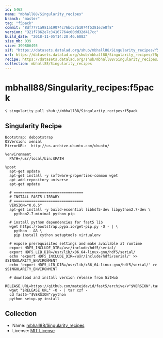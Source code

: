 ```yaml
---
id: 5462
name: "mbhall88/Singularity_recipes"
branch: "master"
tag: "f5pack"
commit: "8df7771a981a19074c76bc57b1074f5381e3e8f8"
version: "321f7862e7c34167764c00dd32d417cc"
build_date: "2018-11-05T14:28:46.688Z"
size_mb: 839
size: 399806495
sif: "https://datasets.datalad.org/shub/mbhall88/Singularity_recipes/f5pack/2018-11-05-8df7771a-321f7862/321f7862e7c34167764c00dd32d417cc.simg"
url: https://datasets.datalad.org/shub/mbhall88/Singularity_recipes/f5pack/2018-11-05-8df7771a-321f7862/
recipe: https://datasets.datalad.org/shub/mbhall88/Singularity_recipes/f5pack/2018-11-05-8df7771a-321f7862/Singularity
collection: mbhall88/Singularity_recipes
---
```


# mbhall88/Singularity_recipes:f5pack

```bash
$ singularity pull shub://mbhall88/Singularity_recipes:f5pack
```

## Singularity Recipe

```singularity
Bootstrap: debootstrap
OSVersion: xenial
MirrorURL:  http://us.archive.ubuntu.com/ubuntu/

%environment
  PATH=/usr/local/bin:$PATH

%post
  apt-get update
  apt-get install -y software-properties-common wget
  apt-add-repository universe
  apt-get update

  # ================================
  # INSTALL FAST5 LIBRARY
  # ================================
  VERSION="0.6.5"
  apt-get install -y build-essential libhdf5-dev libpython2.7-dev \
    python2.7-minimal python-pip

  # install python dependencies for fast5 lib
  wget https://bootstrap.pypa.io/get-pip.py -O - | \
    python - && \
    pip install cython setuptools virtualenv

  # expose prerequisites settings and make available at runtime
  export HDF5_INCLUDE_DIR=/usr/include/hdf5/serial/
  export HDF5_LIB_DIR=/usr/lib/x86_64-linux-gnu/hdf5/serial/
  echo 'export HDF5_INCLUDE_DIR=/usr/include/hdf5/serial/' >> $SINGULARITY_ENVIRONMENT
  echo 'export HDF5_LIB_DIR=/usr/lib/x86_64-linux-gnu/hdf5/serial/' >> $SINGULARITY_ENVIRONMENT

  # download and install version release from GitHub
  RELEASE_URL=https://github.com/mateidavid/fast5/archive/v"$VERSION".tar.gz
  wget "$RELEASE_URL" -O - | tar xzf -
  cd fast5-"$VERSION"/python
  python setup.py install
```

## Collection

 - Name: [mbhall88/Singularity_recipes](https://github.com/mbhall88/Singularity_recipes)
 - License: [MIT License](https://api.github.com/licenses/mit)

